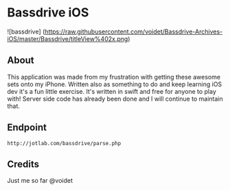 # Bassdrive iOS

![bassdrive]
(https://raw.githubusercontent.com/voidet/Bassdrive-Archives-iOS/master/Bassdrive/titleView%402x.png)

## About
This application was made from my frustration with getting these awesome sets onto my iPhone. Written also as something to do and keep learning iOS dev it's a fun little exercise. It's written in swift and free for anyone to play with! Server side code has already been done and I will continue to maintain that.

## Endpoint
```
http://jotlab.com/bassdrive/parse.php
```

## Credits
Just me so far @voidet
